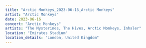 ```yaml
---
title: "Arctic Monkeys_2023-06-16_Arctic Monkeys"
artist: "Arctic Monkeys"
date: 2023-06-16
concert: "Arctic Monkeys"
artists: "The Mysterines, The Hives, Arctic Monkeys, Inhaler"
location: "Emirates Stadium"
location_details: "London, United Kingdom"
---
```

